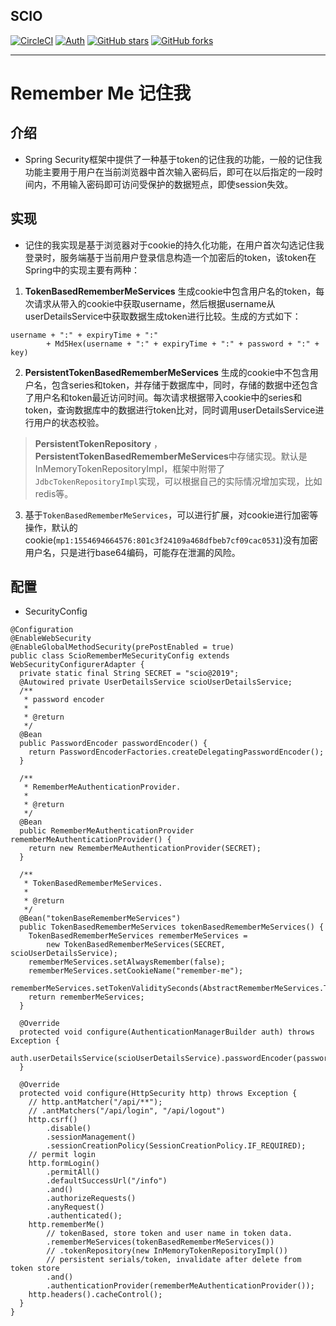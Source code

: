 ## SCIO
[![CircleCI](https://circleci.com/gh/rench/scio.svg?style=svg)](https://circleci.com/gh/rench/scio)
[![Auth](https://img.shields.io/badge/Author-Wang.ch-blue.svg)](https://xuankejia.cn)
[![GitHub stars](https://img.shields.io/github/stars/rench/scio.svg?style=social&label=Stars)](https://github.com/rench/scio)
[![GitHub forks](https://img.shields.io/github/forks/rench/scio.svg?style=social&label=Fork)](https://github.com/rench/scio)

----

# Remember Me 记住我
## 介绍
* Spring Security框架中提供了一种基于token的记住我的功能，一般的记住我功能主要用于用户在当前浏览器中首次输入密码后，即可在以后指定的一段时间内，不用输入密码即可访问受保护的数据短点，即使session失效。
## 实现
* 记住的我实现是基于浏览器对于cookie的持久化功能，在用户首次勾选记住我登录时，服务端基于当前用户登录信息构造一个加密后的token，该token在Spring中的实现主要有两种：
1. **TokenBasedRememberMeServices** 生成cookie中包含用户名的token，每次请求从带入的cookie中获取username，然后根据username从userDetailsService中获取数据生成token进行比较。生成的方式如下：
```
username + ":" + expiryTime + ":"
        + Md5Hex(username + ":" + expiryTime + ":" + password + ":" + key)
```
2. **PersistentTokenBasedRememberMeServices** 生成的cookie中不包含用户名，包含series和token，并存储于数据库中，同时，存储的数据中还包含了用户名和token最近访问时间。每次请求根据带入cookie中的series和token，查询数据库中的数据进行token比对，同时调用userDetailsService进行用户的状态校验。
> **PersistentTokenRepository** ，**PersistentTokenBasedRememberMeServices**中存储实现。默认是InMemoryTokenRepositoryImpl，框架中附带了`JdbcTokenRepositoryImpl`实现，可以根据自己的实际情况增加实现，比如redis等。

3. 基于`TokenBasedRememberMeServices`，可以进行扩展，对cookie进行加密等操作，默认的cookie(`mp1:1554694664576:801c3f24109a468dfbeb7cf09cac0531`)没有加密用户名，只是进行base64编码，可能存在泄漏的风险。

## 配置
* SecurityConfig
```
@Configuration
@EnableWebSecurity
@EnableGlobalMethodSecurity(prePostEnabled = true)
public class ScioRememberMeSecurityConfig extends WebSecurityConfigurerAdapter {
  private static final String SECRET = "scio@2019";
  @Autowired private UserDetailsService scioUserDetailsService;
  /**
   * password encoder
   *
   * @return
   */
  @Bean
  public PasswordEncoder passwordEncoder() {
    return PasswordEncoderFactories.createDelegatingPasswordEncoder();
  }

  /**
   * RememberMeAuthenticationProvider.
   *
   * @return
   */
  @Bean
  public RememberMeAuthenticationProvider rememberMeAuthenticationProvider() {
    return new RememberMeAuthenticationProvider(SECRET);
  }

  /**
   * TokenBasedRememberMeServices.
   *
   * @return
   */
  @Bean("tokenBaseRememberMeServices")
  public TokenBasedRememberMeServices tokenBasedRememberMeServices() {
    TokenBasedRememberMeServices rememberMeServices =
        new TokenBasedRememberMeServices(SECRET, scioUserDetailsService);
    rememberMeServices.setAlwaysRemember(false);
    rememberMeServices.setCookieName("remember-me");
    rememberMeServices.setTokenValiditySeconds(AbstractRememberMeServices.TWO_WEEKS_S);
    return rememberMeServices;
  }

  @Override
  protected void configure(AuthenticationManagerBuilder auth) throws Exception {
    auth.userDetailsService(scioUserDetailsService).passwordEncoder(passwordEncoder());
  }

  @Override
  protected void configure(HttpSecurity http) throws Exception {
    // http.antMatcher("/api/**");
    // .antMatchers("/api/login", "/api/logout")
    http.csrf()
        .disable()
        .sessionManagement()
        .sessionCreationPolicy(SessionCreationPolicy.IF_REQUIRED);
    // permit login
    http.formLogin()
        .permitAll()
        .defaultSuccessUrl("/info")
        .and()
        .authorizeRequests()
        .anyRequest()
        .authenticated();
    http.rememberMe()
        // tokenBased, store token and user name in token data.
        .rememberMeServices(tokenBasedRememberMeServices())
        // .tokenRepository(new InMemoryTokenRepositoryImpl())
        // persistent serials/token, invalidate after delete from token store
        .and()
        .authenticationProvider(rememberMeAuthenticationProvider());
    http.headers().cacheControl();
  }
}
```